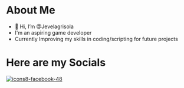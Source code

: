 # About Me
- 👋 Hi, I’m @Jevelagrisola
- I'm an aspiring game developer
- Currently Improving my skills in coding/scripting for future projects



# Here are my Socials
[![icons8-facebook-48](https://github.com/Jevelagrisola/Jevelagrisola/assets/127188275/9537ca84-a9dd-4a80-a51d-5057642cf601)](https://www.facebook.com/profile.php?id=100074966596396)


<!---
Jevelagrisola/Jevelagrisola is a ✨ special ✨ repository because its `README.md` (this file) appears on your GitHub profile.
You can click the Preview link to take a look at your changes.
--->
